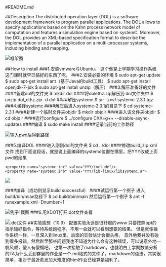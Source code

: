 #README.md

##Description
The distributed operation layer (DOL) is a software development framework to program parallel applications. The DOL allows to specify applications based on the Kahn process network model of computation and features a simulation engine based on systemC. Moreover, the DOL provides an XML-based specification format to describe the implementation of a parallel application on a multi-processor systems, including binding and mapping.

![](http://upload-images.jianshu.io/upload_images/3243156-1d22f956a3996da2.png?imageMogr2/auto-orient/strip%7CimageView2/2/w/1240)框架图

##How to install
###1.安装vmware与Ubuntu。
这个倒是上学期学习操作系统这门课时就早已搞好的东西了呢。
###2.安装必要的环境
$ sudo apt-get update
$ sudo apt-get install ant（基于Java的build工具）
$ sudo apt-get install openjdk-7-jdk
$ sudo apt-get install unzip（解压）
###3.解压准备好的文件
####新建dol的文件夹
$ mkdir dol
####将dolethz.zip解压到 dol文件夹中
$ unzip dol_ethz.zip -d dol
####解压systemc
$ tar -zxvf systemc-2.3.1.tgz
###4.编译systemc
####解压后进入systemc-2.3.1的目录下
$ cd systemc-2.3.1
####新建一个临时文件夹objdir
$ mkdir objdir
####进入该文件夹objdir
$ cd objdir
####运行configure
$ ../configure CXX=g++ --disable-async-updates
####编译
$ sudo make install
####记录当前的工作路径

![](http://upload-images.jianshu.io/upload_images/3243156-015b1549cd7cdbc0.png?imageMogr2/auto-orient/strip%7CimageView2/2/w/1240)输入pwd后得到路径

###5.编译DOL
####进入刚刚dol的文件夹
$ cd ../dol
####修改build_zip.xml文件
找到下面这段话，就是说上面编译的systemc位置在哪里，把YYY改成上页pwd的结果
```
<property name="systemc.inc" value="YYY/include"/>
<property name="systemc.inb" value-"YYY/lib-linux/libsystemc.a">
```
![](http://upload-images.jianshu.io/upload_images/3243156-817624efd870e8b5.png?imageMogr2/auto-orient/strip%7CimageView2/2/w/1240)

####编译（成功则显示build successful）
####试运行第一个例子
进入build/bin/mian路径下
$ cd build/bin/main
然后运行第一个例子
$ ant -f runexample.xml -Dnumber=1

![例子1截图](http://upload-images.jianshu.io/upload_images/3243156-261312c8752794de.png?imageMogr2/auto-orient/strip%7CimageView2/2/w/1240)
###6.用XDOT打开.dot文件查看

![.dot文件](http://upload-images.jianshu.io/upload_images/3243156-00cd0dd3562edff7.png?imageMogr2/auto-orient/strip%7CimageView2/2/w/1240)
##实验感想（10.9）
配置实验永远是很舒服的www
只要按照ppt的指示输好指令，等待系统跑程序，不用一会就可以看到想要的结果。
但是就像操作系统一样，一旦深入到linux里，后面的实验估计会很头疼。
意外地我并没有碰到很多报错，然后群里那些问题我也不知道为什么会有这种错误，可以说意外地一帆风顺，傻人有傻福吧。
也第一次接触了markdown，也就明白上学期数值分析的TA为什么丢到群里的作业是一个.md格式的文件了。markdown的语法，其实很简单，相对于最近愈发加大难度的html作业已经算是福利了。